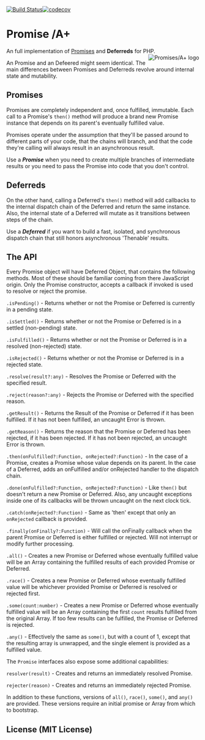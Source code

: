 [![Build Status](https://travis-ci.org/uppes/promiseplus.svg?branch=master)](https://travis-ci.org/uppes/promiseplus)[![codecov](https://codecov.io/gh/uppes/promiseplus/branch/master/graph/badge.svg)](https://codecov.io/gh/uppes/promiseplus)

Promise /A+
=======
An full implementation of
[Promises](https://promisesaplus.com/) and __Deferreds__ for PHP.<a href="https://promisesaplus.com/">
    <img src="https://promisesaplus.com/assets/logo-small.png" alt="Promises/A+ logo"
         title="Promises/A+ 1.0 compliant" align="right" />
</a>

An Promise and an Defeered might seem identical. The main differences between Promises and Deferreds revolve around internal state and mutability.

## Promises
Promises are completely independent and, once fulfilled, immutable.  Each call to a Promise's `then()` method will produce a brand new Promise instance that depends on its parent's eventually fulfilled value.

Promises operate under the assumption that they'll be passed around to different parts of your code, that the chains will branch, and that the code they're calling will always result in an asynchronous result.

Use a *__Promise__* when you need to create multiple branches of intermediate results or you need to pass the Promise into code that you don't control.

## Deferreds
On the other hand, calling a Deferred's `then()` method will add callbacks to the internal dispatch chain of the Deferred and return the same instance.  Also, the internal state of a Deferred will mutate as it transitions between steps of the chain.

Use a *__Deferred__* if you want to build a fast, isolated, and synchronous dispatch chain that still honors asynchronous 'Thenable' results. 

## The API
Every Promise object will have Deferred Object, that contains the following methods. Most of these should be familiar coming from there JavaScript origin. Only the Promise constructor, accepts a callback if invoked is used to resolve or reject the promise.

`.isPending()` - Returns whether or not the Promise or Deferred is currently in a pending state.

`.isSettled()` - Returns whether or not the Promise or Deferred is in a settled (non-pending) state.

`.isFulfilled()` - Returns whether or not the Promise or Deferred is in a resolved (non-rejected) state.

`.isRejected()` - Returns whether or not the Promise or Deferred is in a rejected state.

`.resolve(result?:any)` - Resolves the Promise or Deferred with the specified result.

`.reject(reason?:any)` - Rejects the Promise or Deferred with the specified reason.

`.getResult()` - Returns the Result of the Promise or Deferred if it has been fulfilled.  If it has not been fulfilled, an uncaught Error is thrown.

`.getReason()` - Returns the reason that the Promise or Deferred has been rejected, if it has been rejected.  If it has not been rejected, an uncaught Error is thrown.

`.then(onFulfilled?:Function, onRejected?:Function)` - In the case of a Promise, creates a Promise whose value depends on its parent. In the case of a Deferred, adds an onFulfilled and/or onRejected handler to the dispatch chain.

`.done(onFulfilled?:Function, onRejected?:Function)` - Like `then()` but doesn't return a new Promise or Deferred.  Also, any uncaught exceptions inside one of its callbacks will be thrown uncaught on the next clock tick.

`.catch(onRejected?:Function)` - Same as 'then' except that only an `onRejected` callback is provided.

`.finally(onFinally?:Function)` - Will call the onFinally callback when the parent Promise or Deferred is either fulfilled or rejected.  Will not interrupt or modify further processing.

`.all()` - Creates a new Promise or Deferred whose eventually fulfilled value will be an Array containing the fulfilled results of each provided Promise or Deferred.

`.race()` - Creates a new Promise or Deferred whose eventually fulfilled value will be whichever provided Promise or Deferred is resolved or rejected first.

`.some(count:number)` - Creates a new Promise or Deferred whose eventually fulfilled value will be an Array containing the first `count` results fulfilled from the original Array.  If too few results can be fulfilled, the Promise or Deferred is rejected.

`.any()` - Effectively the same as `some()`, but with a count of 1, except that the resulting array is unwrapped, and the single element is provided as a fulfilled value.

The `Promise` interfaces also expose some additional capabilities:

`resolver(result)` - Creates and returns an immediately resolved Promise.

`rejecter(reason)` - Creates and returns an immediately rejected Promise.

In addition to these functions, versions of `all()`, `race()`, `some()`, and `any()` are provided.  These versions require an initial promise or Array from which to bootstrap.

## License (MIT License)